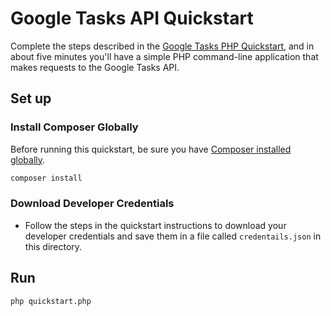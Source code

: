 # Google Tasks API Quickstart

Complete the steps described in the [Google Tasks PHP Quickstart](https://developers.google.com/google-apps/tasks/quickstart/php), and in about five minutes you'll have a simple PHP command-line application that makes requests to the Google Tasks API.

## Set up

### Install Composer Globally

Before running this quickstart, be sure you have [Composer installed globally](https://getcomposer.org/doc/00-intro.md#globally).

```sh
composer install
```

### Download Developer Credentials

- Follow the steps in the quickstart instructions to download your developer
  credentials and save them in a file called `credentails.json` in this
  directory.

## Run

```sh
php quickstart.php
```
